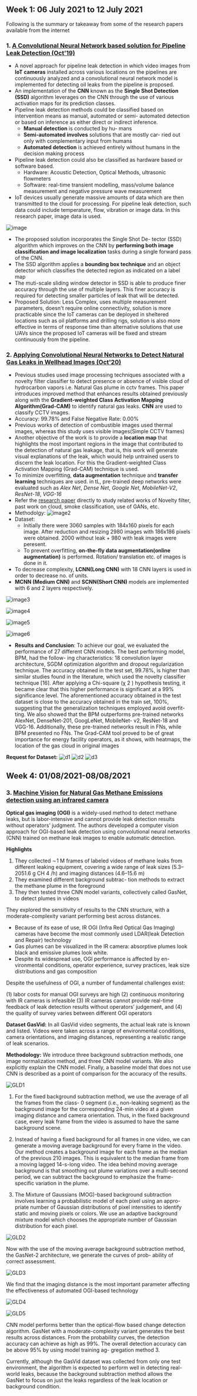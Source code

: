 ## Week 1: 06 July 2021 to 12 July 2021

Following is the summary or takeaway from some of the research papers available from the internet

### 1. [A Convolutional Neural Network based solution for Pipeline Leak Detection (Oct'19)](https://github.com/sharvaree1921/TechMahindra/blob/main/Leakage%20Detection/AConvolutionalNeuralNetworkBasedSolutionforPipelineLeakDetection.pdf)

- A novel approach for pipeline leak detection
in which video images from **IoT cameras** installed across
various locations on the pipelines are continuously analyzed
and a convolutional neural network model is implemented for
detecting oil leaks from the pipeline is proposed.
- An implementation
of the **CNN** known as the **Single Shot Detection (SSD)**
algorithm leverages on the CNN through the use of
various activation maps for its prediction classes.
- Pipeline leak detection methods could be classified based
on intervention means as manual, automated or semi-
automated detection or based on inference as either direct or
indirect inference.
  - **__Manual detection__** is conducted by hu-
mans
  - **__Semi-automated involves__** solutions that are mostly car-
ried out only with complementary input from humans
  - **__Automated detection__** is achieved entirely without humans
in the decision making process
- Pipeline leak detection could also be classified as hardware
based or software based.
  - Hardware: Acoustic Detection, Optical Methods, ultrasonic flowmeters
  - Software: real-time
transient modelling, mass/volume balance measurement and negative pressure wave measurement
- IoT devices usually generate massive amounts of data
which are then transmitted to the cloud for processing. For
pipeline leak detection, such data could include temperature,
flow, vibration or image data. In this research paper, image data is used.

![image](https://github.com/sharvaree1921/TechMahindra/blob/main/Leakage%20Detection/Images/image.png)

- The proposed solution incorporates the Single Shot De-
tector (SSD) algorithm which improves on the CNN by **performing both image classification and image localization**
tasks during a single forward pass of the CNN.
- The SSD
algorithm applies a **bounding box technique** and an object
detector which classifies the detected region as indicated on
a label map
- The muti-scale sliding window
detector in SSD is able to produce finer accuracy through
the use of multiple layers. This finer accuracy is required for
detecting smaller particles of leak that will be detected.
- Proposed Solution: Less Complex, uses multiple measurement parameters, doesn't require online connectivity, solution is more practicable since the IoT
cameras can be deployed in sheltered locations such as oil
platforms and drilling rigs, solution is also more effective in terms
of response time than alternative solutions that use UAVs
since the proposed IoT cameras will be fixed and stream
continuously from the pipeline.

### 2. [Applying Convolutional Neural Networks to Detect Natural Gas Leaks in Wellhead Images (Oct'20)](https://github.com/sharvaree1921/TechMahindra/blob/main/Leakage%20Detection/09226415.pdf)

- Previous studies used image processing techniques associated with a novelty filter classifier to detect presence or absence of visible cloud of hydrocarbon vapors i.e. Natural Gas plume in cctv frames. This paper introduces improved method that enhances results obtained previously along with the **Gradient-weighted Class Activation Mapping Algorithm(Grad-CAM)** to identify natural gas leaks. **CNN** are used to classify CCTV images.
- Accuracy: 99.78% and False Negative Rate: 0.00%
- Previous works of detection of combustible images used thermal images, whereas this study uses visible images(Simple CCTV frames)
- Another objective of the work is to provide a **location
map** that highlights the most important regions in the image
that contributed to the detection of natural gas leakage, that
is, this work will generate visual explanations of the leak,
which would help untrained users to discern the leak location.
For this the Gradient-weighted Class Activation
Mapping (Grad-CAM) technique is used.
- To minimize overfitting, **data augmentation** technique and **transfer learning** techniques are used. in tL, pre-trained deep networks were evaluated such as _Alex Net_, _Dense Net_, _Google Net_, _MobileNet-V2_, _ResNet-18_, _VGG-16_
- Refer the [research paper](https://github.com/sharvaree1921/TechMahindra/blob/main/Leakage%20Detection/09226415.pdf) directly to study related works of Novelty filter, past work on cloud, smoke classification, use of GANs, etc.
-  Methodolgy:
![image2](https://github.com/sharvaree1921/TechMahindra/blob/main/Leakage%20Detection/Images/Screenshot%20from%202021-07-06%2011-14-45.png)
- Dataset:
   - Initially there were 3060 samples with 184x160 pixels for each image. After reduction and resizing 2980 images with 186x186 pixels were obtained. 2000 without leak + 980 with leak images were peresent. 
   - To prevent overfitting, **on-the-fly data augmentation(online augmentation)** is performed. Rotation/ translation etc. of images is done in it.
- To decrease complexity, **LCNN(Long CNN)** with 18 CNN layers is used in order to decrease no. of units. 
- **MCNN (Medium CNN)** and **SCNN(Short CNN)** models are implemented with 6 and 2 layers respectively.

![image3](https://github.com/sharvaree1921/TechMahindra/blob/main/Leakage%20Detection/Images/Screenshot%20from%202021-07-06%2011-31-38.png)

![image4](https://github.com/sharvaree1921/TechMahindra/blob/main/Leakage%20Detection/Images/Screenshot%20from%202021-07-06%2011-33-43.png)

![image5](https://github.com/sharvaree1921/TechMahindra/blob/main/Leakage%20Detection/Images/Screenshot%20from%202021-07-06%2011-36-13.png)

![image6](https://github.com/sharvaree1921/TechMahindra/blob/main/Leakage%20Detection/Images/Screenshot%20from%202021-07-06%2011-41-46.png)

- **Results and Conclusion**: To achieve our
goal, we evaluated the performance of 27 different CNN
models. The best performing model, BPM, had the follow-
ing characteristics: 18 convolution layer architecture, SGDM
optimization algorithm and dropout regularization technique.
The accuracy obtained in the test set, 99.78%, is higher
than similar studies found in the literature, which used the
novelty classifier technique [16]. After applying a Chi-square
(χ 2 ) hypothesis testing, it became clear that this higher
performance is significant at a 99% significance level. The
aforementioned accuracy obtained in the test dataset is close
to the accuracy obtained in the train set, 100%, suggesting
that the generalization techniques employed avoid overfit-
ting. We also showed that the BPM outperforms pre-trained
networks AlexNet, DenseNet-201, GoogLeNet, MobileNet-
v2, ResNet-18 and VGG-16. Additionally, these pre-trained
networks result in FNs, while BPM presented no FNs. The
Grad-CAM tool proved to be of great importance for energy
facility operators, as it shows, with heatmaps, the location of
the gas cloud in original images

**Request for Dataset:**
![d1](https://github.com/sharvaree1921/TechMahindra/blob/main/Leakage%20Detection/Images/Screenshot%20from%202021-07-06%2011-53-25.png)
![d2](https://github.com/sharvaree1921/TechMahindra/blob/main/Leakage%20Detection/Images/Screenshot%20from%202021-07-06%2011-54-05.png)
![d3](https://github.com/sharvaree1921/TechMahindra/blob/main/Leakage%20Detection/Images/Screenshot%20from%202021-07-06%2011-54-53.png)

## Week 4: 01/08/2021-08/08/2021

### 3. [Machine Vision for Natural Gas Methane Emissions detection using an infrared camera](https://github.com/sharvaree1921/TechMahindra/blob/main/Leakage%20Detection/1-s2.0-S030626191931685X-main.pdf)

**Optical gas imaging (OGI)** is a widely-used method to detect
methane leaks, but is labor-intensive and cannot provide leak detection results without operators’ judgment. The authors developed a computer vision approach for OGI-based leak detection using convolutional neural
networks (CNN) trained on methane leak images to enable automatic detection.

**Highlights**
1. They collected ∼1 M frames of
labeled videos of methane leaks from different leaking equipment, covering a wide range of leak sizes
(5.3–2051.6 g CH 4 /h) and imaging distances (4.6–15.6 m)
2. They examined different background subtrac-
tion methods to extract the methane plume in the foreground
3. They then tested three CNN model variants,
collectively called GasNet, to detect plumes in videos

They explored the
sensitivity of results to the CNN structure, with a moderate-complexity variant performing best across distances.

- Because of its ease of use, IR OGI (Infra Red Optical Gas Imaging) cameras have become the most
commonly used LDAR(leak Detection and Repair) technology
- Gas plumes can be visualized in the
IR camera: absorptive plumes look black and emissive plumes look
white.
- Despite its widespread use, OGI performance is affected by en-
vironmental conditions, operator experience, survey practices, leak size
distributions and gas composition

Despite the usefulness of OGI, a number of fundamental challenges
exist: 

(1) labor costs for manual OGI surveys are high 
(2) continuous monitoring with IR cameras is infeasible
(3) IR cameras cannot
provide real-time feedback of leak detection results without operators’
judgement, and 
(4) the quality of survey varies between different OGI
operators

**Dataset GasVid:**
In all GasVid video segments, the
actual leak rate is known and listed. Videos were taken across a range of
environmental conditions, camera orientations, and imaging distances,
representing a realistic range of leak scenarios.

**Methodology:**
We introduce three background subtraction methods, one
image normalization method, and three CNN model variants. We also
explicitly explain the CNN model. Finally, a baseline model that does
not use CNN is described as a point of comparison for the accuracy of
the results.

![GLD1](https://github.com/sharvaree1921/TechMahindra/blob/main/Leakage%20Detection/Images/GLD1.png)

1. For the fixed background
subtraction method, we use the average of all the frames from the class-
0 segment (i.e., non-leaking segment) as the background image for the corresponding 24-min video at a given imaging distance and camera
orientation. Thus, in the fixed background case, every leak frame from
the video is assumed to have the same background scene.

2. Instead of having a fixed background for all frames in one video, we
can generate a moving average background for every frame in the video. Our method creates a background image for each frame as the
median of the previous 210 images. This is equivalent to the median
frame from a moving lagged 14-s-long video. The idea behind moving
average background is that smoothing out plume variations over a
multi-second period, we can subtract the background to emphasize the
frame-specific variation in the plume.

3. The Mixture of Gaussians (MOG)-based background subtraction
involves learning a probabilistic model of each pixel using an appro-
priate number of Gaussian distributions of pixel intensities to identify
static and moving pixels or colors. We use an adaptive background
mixture model which chooses the appropriate number of Gaussian
distribution for each pixel.

![GLD2](https://github.com/sharvaree1921/TechMahindra/blob/main/Leakage%20Detection/Images/GLD2.png)

Now with the use of the moving average background subtraction
method, the GasNet-2 architecture, we generate the curves of prob-
ability of correct assessment.

![GLD3](https://github.com/sharvaree1921/TechMahindra/blob/main/Leakage%20Detection/Images/GLD3.png)

We find that the imaging distance is the most important parameter
affecting the effectiveness of automated OGI-based technology

![GLD4](https://github.com/sharvaree1921/TechMahindra/blob/main/Leakage%20Detection/Images/GLD4.png)

![GLD5](https://github.com/sharvaree1921/TechMahindra/blob/main/Leakage%20Detection/Images/GLD5.png)

CNN model performs better than the optical-flow
based change detection algorithm. GasNet with a moderate-complexity
variant generates the best results across distances. From the probability
curves, the detection accuracy can achieve as high as 99%. The overall
detection accuracy can be above 95% by using model training ag-
gregation method 3.

Currently, although the GasVid
dataset was collected from only one test environment, the algorithm is
expected to perform well in detecting real-world leaks, because the
background subtraction method allows the GasNet to focus on just the
leaks regardless of the leak location or background condition.
